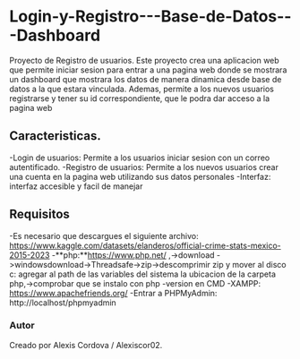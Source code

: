 # Login-y-Registro---Base-de-Datos---Dashboard
Proyecto de Registro de usuarios.
Este proyecto crea una aplicacion web que permite iniciar sesion para entrar a una pagina web donde se mostrara un dashboard que mostrara los datos de manera dinamica desde base de datos a la que estara vinculada. Ademas, permite a los nuevos usuarios registrarse y tener su id correspondiente, que le podra dar acceso a la pagina web

## Caracteristicas.

-Login de usuarios: Permite a los usuarios iniciar sesion con un correo autentificado.
-Registro de usuarios: Permite a los nuevos usuarios crear una cuenta en la pagina web utilizando sus datos personales
-Interfaz: interfaz accesible y facil de manejar

## Requisitos 
-Es necesario que descargues el siguiente archivo: https://www.kaggle.com/datasets/elanderos/official-crime-stats-mexico-2015-2023
-**php:**https://www.php.net/ ,->download ->windowsdownload->Threadsafe->zip->descomprimir zip y mover al disco c: agregar al path de las variables del sistema la ubicacion de la carpeta php,->comprobar que se instalo con php -version en CMD
-XAMPP: https://www.apachefriends.org/
-Entrar a PHPMyAdmin: http://localhost/phpmyadmin


### Autor 
Creado por Alexis Cordova / Alexiscor02.
